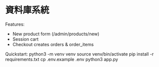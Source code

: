 # 資料庫系統

Features:
- New product form (/admin/products/new)
- Session cart
- Checkout creates orders & order_items

Quickstart:
python3 -m venv venv
source venv/bin/activate
pip install -r requirements.txt
cp .env.example .env
python3 app.py
